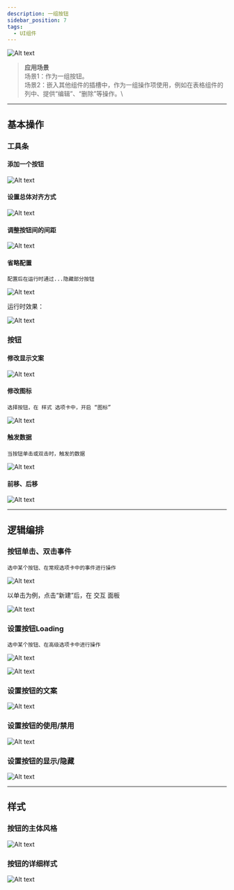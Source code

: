 ```yaml
---
description: 一组按钮
sidebar_position: 7
tags:
  - UI组件
---
```


![Alt text](img/image.png)

> **应用场景**\
场景1：作为一组按钮。\
场景2：嵌入其他组件的插槽中，作为一组操作项使用，例如在表格组件的列中、提供“编辑”、“删除”等操作。\

----

## 基本操作
### 工具条
#### 添加一个按钮
![Alt text](img/image-1.png)

#### 设置总体对齐方式
![Alt text](img/image-2.png)

#### 调整按钮间的间距
![Alt text](img/image-3.png)

#### 省略配置
```
配置后在运行时通过...隐藏部分按钮
```
![Alt text](img/image-4.png)

运行时效果：

![Alt text](img/image-5.png)

### 按钮
#### 修改显示文案
![Alt text](img/image-6.png)

#### 修改图标
```
选择按钮，在 样式 选项卡中，开启 “图标”
```
![Alt text](img/image-7.png)

#### 触发数据
```
当按钮单击或双击时，触发的数据
```
![Alt text](img/image-8.png)

#### 前移、后移
![Alt text](img/image-9.png)

----

## 逻辑编排
### 按钮单击、双击事件
```
选中某个按钮、在常规选项卡中的事件进行操作
```
![Alt text](img/image-10.png)

以单击为例，点击“新建”后，在 交互 面板

![Alt text](img/image-11.png)

### 设置按钮Loading
```
选中某个按钮、在高级选项卡中进行操作
```
![Alt text](img/image-12.png)

![Alt text](img/image-13.png)

### 设置按钮的文案
![Alt text](img/image-14.png)

### 设置按钮的使用/禁用
![Alt text](img/image-15.png)

### 设置按钮的显示/隐藏
![Alt text](img/image-16.png)

----
## 样式
### 按钮的主体风格
![Alt text](img/image-17.png)

### 按钮的详细样式
![Alt text](img/image-18.png)
